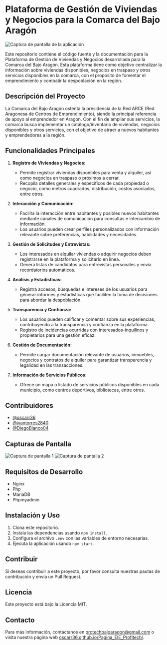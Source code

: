 # Plataforma de Gestión de Viviendas y Negocios para la Comarca del Bajo Aragón

![Captura de pantalla de la aplicación](https://i.ibb.co/X8KCnJ6/Captura-de-pantalla-2024-03-20-140907.png)

Este repositorio contiene el código fuente y la documentación para la Plataforma de Gestión de Viviendas y Negocios desarrollada para la Comarca del Bajo Aragón. Esta plataforma tiene como objetivo centralizar la información sobre viviendas disponibles, negocios en traspaso y otros servicios disponibles en la comarca, con el propósito de fomentar el emprendimiento y combatir la despoblación en la región.

## Descripción del Proyecto

La Comarca del Bajo Aragón ostenta la presidencia de la Red ARCE (Red Aragonesa de Centros de Emprendimiento), siendo la principal referencia de apoyo al emprendedor en Aragón. Con el fin de ampliar sus servicios, la comarca busca implementar un catálogo/inventario de viviendas, negocios disponibles y otros servicios, con el objetivo de atraer a nuevos habitantes y emprendedores a la región.

## Funcionalidades Principales

1. **Registro de Viviendas y Negocios:**
   - Permite registrar viviendas disponibles para venta y alquiler, así como negocios en traspaso o próximos a cerrar.
   - Recopila detalles generales y específicos de cada propiedad o negocio, como metros cuadrados, distribución, costos asociados, entre otros.

2. **Interacción y Comunicación:**
   - Facilita la interacción entre habitantes y posibles nuevos habitantes mediante canales de comunicación para consultas e intercambio de información.
   - Los usuarios pueden crear perfiles personalizados con información relevante sobre preferencias, habilidades y necesidades.

3. **Gestión de Solicitudes y Entrevistas:**
   - Los interesados en alquilar viviendas o adquirir negocios deben registrarse en la plataforma y solicitarlo en línea.
   - Genera listas de candidatos para entrevistas personales y envía recordatorios automáticos.

4. **Análisis y Estadísticas:**
   - Registra accesos, búsquedas e intereses de los usuarios para generar informes y estadísticas que faciliten la toma de decisiones para abordar la despoblación.

5. **Transparencia y Confianza:**
   - Los usuarios pueden calificar y comentar sobre sus experiencias, contribuyendo a la transparencia y confianza en la plataforma.
   - Registro de incidencias ocurridas con interesados-inquilinos y propietarios para una gestión eficaz.

6. **Gestión de Documentación:**
   - Permite cargar documentación relevante de usuarios, inmuebles, negocios y contratos de alquiler para garantizar transparencia y legalidad en las transacciones.

7. **Información de Servicios Públicos:**
   - Ofrece un mapa o listado de servicios públicos disponibles en cada municipio, como centros deportivos, bibliotecas, entre otros.

## Contribuidores

- [@oscarr36](https://github.com/oscarr36)
- [@ivantorres2840](https://github.com/ivantorres2840)
- [@DiegoBlanco04](https://github.com/DiegoBlanco04)

## Capturas de Pantalla

![Captura de pantalla 1](https://i.ibb.co/jMmP8ZM/Captura-de-pantalla-2024-03-17-182310.png)
![Captura de pantalla 2](https://i.ibb.co/Dfh9P6Y/Captura-de-pantalla-2024-03-18-204803.png)

## Requisitos de Desarrollo

- Nginx
- Php
- MariaDB
- Phpmyadmin
  
## Instalación y Uso

1. Clona este repositorio.
2. Instala las dependencias usando `npm install`.
3. Configura el archivo `.env` con las variables de entorno necesarias.
4. Ejecuta la aplicación usando `npm start`.

## Contribuir

Si deseas contribuir a este proyecto, por favor consulta nuestras pautas de contribución y envía un Pull Request.

## Licencia

Este proyecto está bajo la Licencia MIT.

## Contacto

Para más información, contáctanos en [protechbajoaragon@gmail.com](mailto:protechbajoaragon@gmail.com) o visita nuestra página web [oscarr36.github.io/Pagina_EIE_Profitech/](https://oscarr36.github.io/Pagina_EIE_Profitech/).

